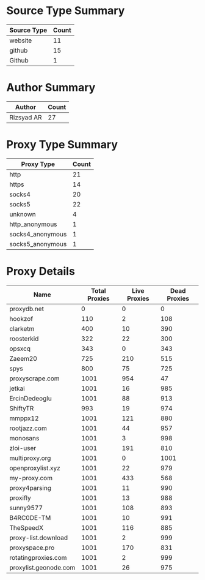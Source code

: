 # Source Type Summary

| Source Type | Count |
|-------------|-------|
| website | 11 |
| github | 15 |
| Github | 1 |


# Author Summary

| Author | Count |
|--------|-------|
| Rizsyad AR | 27 |


# Proxy Type Summary

| Proxy Type | Count |
|------------|-------|
| http | 21 |
| https | 14 |
| socks4 | 20 |
| socks5 | 22 |
| unknown | 4 |
| http_anonymous | 1 |
| socks4_anonymous | 1 |
| socks5_anonymous | 1 |


# Proxy Details

| Name | Total Proxies | Live Proxies | Dead Proxies |
|------|---------------|--------------|---------------|
| proxydb.net | 0 | 0 | 0 |
| hookzof | 110 | 2 | 108 |
| clarketm | 400 | 10 | 390 |
| roosterkid | 322 | 22 | 300 |
| opsxcq | 343 | 0 | 343 |
| Zaeem20 | 725 | 210 | 515 |
| spys | 800 | 75 | 725 |
| proxyscrape.com | 1001 | 954 | 47 |
| jetkai | 1001 | 16 | 985 |
| ErcinDedeoglu | 1001 | 88 | 913 |
| ShiftyTR | 993 | 19 | 974 |
| mmppx12 | 1001 | 121 | 880 |
| rootjazz.com | 1001 | 44 | 957 |
| monosans | 1001 | 3 | 998 |
| zloi-user | 1001 | 191 | 810 |
| multiproxy.org | 1001 | 0 | 1001 |
| openproxylist.xyz | 1001 | 22 | 979 |
| my-proxy.com | 1001 | 433 | 568 |
| proxy4parsing | 1001 | 11 | 990 |
| proxifly | 1001 | 13 | 988 |
| sunny9577 | 1001 | 108 | 893 |
| B4RC0DE-TM | 1001 | 10 | 991 |
| TheSpeedX | 1001 | 116 | 885 |
| proxy-list.download | 1001 | 2 | 999 |
| proxyspace.pro | 1001 | 170 | 831 |
| rotatingproxies.com | 1001 | 2 | 999 |
| proxylist.geonode.com | 1001 | 26 | 975 |
